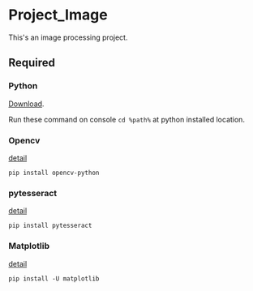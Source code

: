 # Project_Image
This's an image processing project.
## Required
### Python
[Download](https://www.python.org/downloads/).

Run these command on console `cd %path%` at python installed location.
### Opencv
[detail](https://pypi.org/project/opencv-contrib-python/)
```
pip install opencv-python
```
### pytesseract
[detail](https://pypi.org/project/pytesseract/)
```
pip install pytesseract
```
### Matplotlib
[detail](https://matplotlib.org/3.1.1/users/installing.html)
```
pip install -U matplotlib
```
